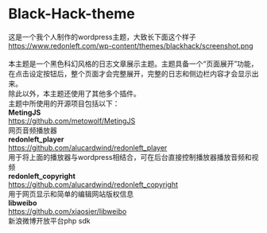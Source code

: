 # Black-Hack-theme
这是一个我个人制作的wordpress主题，大致长下面这个样子<br>
https://www.redonleft.com/wp-content/themes/blackhack/screenshot.png
<br><br>
本主题是一个黑色科幻风格的日志文章展示主题。主题具备一个“页面展开”功能，在点击设定按钮后，整个页面才会完整展开，完整的日志和侧边栏内容才会显示出来。<br>
除此以外，本主题还使用了其他多个插件。<br>
主题中所使用的开源项目包括以下：<br>
<b>MetingJS</b><br>
https://github.com/metowolf/MetingJS<br>
网页音频播放器<br>
<b>redonleft_player</b><br>
https://github.com/alucardwind/redonleft_player<br>
用于将上面的播放器与wordpress相结合，可在后台直接控制播放器播放音频和视频<br>
<b>redonleft_copyright</b><br>
https://github.com/alucardwind/redonleft_copyright<br>
用于网页显示和简单的编辑网站版权信息<br>
<b>libweibo</b><br>
https://github.com/xiaosier/libweibo<br>
新浪微博开放平台php sdk<br>
